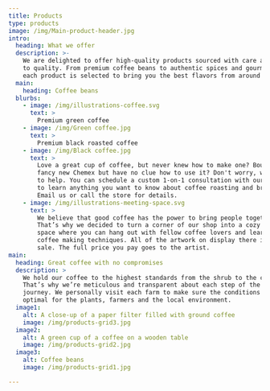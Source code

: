```yaml
---
title: Products
type: products
image: /img/Main-product-header.jpg
intro:
  heading: What we offer
  description: >-
    We are delighted to offer high-quality products sourced with care and attention
    to quality. From premium coffee beans to authentic spices and gourmet chocolates,
    each product is selected to bring you the best flavors from around the world.
  main:
    heading: Coffee beans
  blurbs:
    - image: /img/illustrations-coffee.svg
      text: >
        Premium green coffee
    - image: /img/Green coffee.jpg
      text: >
        Premium black roasted coffee
    - image: /img/Black coffee.jpg
      text: >
        Love a great cup of coffee, but never knew how to make one? Bought a
        fancy new Chemex but have no clue how to use it? Don't worry, we’re here
        to help. You can schedule a custom 1-on-1 consultation with our baristas
        to learn anything you want to know about coffee roasting and brewing.
        Email us or call the store for details.
    - image: /img/illustrations-meeting-space.svg
      text: >
        We believe that good coffee has the power to bring people together.
        That’s why we decided to turn a corner of our shop into a cozy meeting
        space where you can hang out with fellow coffee lovers and learn about
        coffee making techniques. All of the artwork on display there is for
        sale. The full price you pay goes to the artist.
main:
  heading: Great coffee with no compromises
  description: >
    We hold our coffee to the highest standards from the shrub to the cup.
    That’s why we’re meticulous and transparent about each step of the coffee’s
    journey. We personally visit each farm to make sure the conditions are
    optimal for the plants, farmers and the local environment.
  image1:
    alt: A close-up of a paper filter filled with ground coffee
    image: /img/products-grid3.jpg
  image2:
    alt: A green cup of a coffee on a wooden table
    image: /img/products-grid2.jpg
  image3:
    alt: Coffee beans
    image: /img/products-grid1.jpg

---
```

